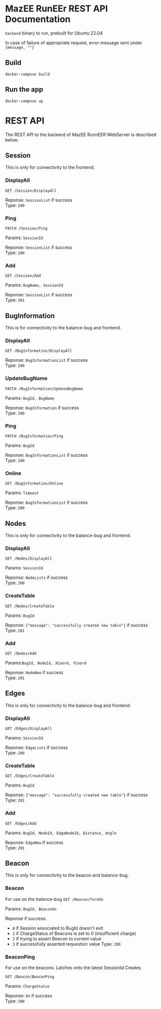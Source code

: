 # MazEE RunEEr REST API Documentation

`backend` binary to run, prebuilt for Ubuntu 22.04

In case of failure of appropriate request, error message sent under `{message, ""}`

## Build

    docker-compose build

## Run the app

    docker-compose up


# REST API

The REST API to the backend of MazEE RunnEER WebServer is described below.

## Session
This is only for connectivity to the frontend.

### DisplayAll

`GET /Session/DisplayAll`

Reponse: `SessionList`  if success <br> 
Type: `200`
### Ping

`PATCH /Session/Ping`

Params: `SessionId`

Reponse: `SessionList` if success<br> 
Type: `200`

### Add

`GET /Session/Add`

Params: `BugName, SessionId`

Reponse: `SessionList` if success<br> 
Type: `201`

## BugInformation
This is for connectivity to the balance-bug and frontend.

### DisplayAll

`GET /BugInformation/DisplayAll`

Reponse: `BugInformationList` if success<br> 
Type: `200`

### UpdateBugName

`PATCH /BugInformation/UpdateBugName`

Params: `BugId, BugName`

Reponse: `BugInformation` if success<br> 
Type: `200`

### Ping

`PATCH /BugInformation/Ping`

Params: `BugId`

Reponse: `BugInformationList` if success<br> 
Type: `200`

### Online

`GET /BugInformation/Online`

Params: `Timeout`

Reponse: `BugInformationList` if success<br> 
Type: `200`

## Nodes
This is only for connectivity to the balance-bug and frontend.

### DisplayAll

`GET /Nodes/DisplayAll`

Params: `SessionId`

Reponse: `NodeLists` if success<br> 
Type: `200`

### CreateTable

`GET /Nodes/CreateTable`

Params: `BugId`

Reponse: `{"message": "successfully created new table"}` if success<br> 
Type: `201`

### Add

`GET /Nodes/Add`

Params:`BugId, NodeId, XCoord, YCoord`

Reponse: `NodeNew` if success<br> 
Type: `201`

## Edges
This is only for connectivity to the balance-bug and frontend.

### DisplayAll

`GET /Edges/DisplayAll`

Params: `SessionId`

Reponse: `EdgeLists` if success <br> 
Type: `200`

### CreateTable

`GET /Edges/CreateTable`

Params: `BugId`

Reponse: `{"message": "successfully created new table"}` if success<br> 
Type: `201`

### Add

`GET /Edges/Add`

Params: `BugId, NodeId, EdgeNodeId, Distance, Angle`

Reponse: `EdgeNew` if success<br> 
Type: `201`

## Beacon
This is only for connectivity to the beacon and balance-bug.

### Beacon
For use on the balance-bug
`GET /Beacon/TurnOn`

Params: `BugId, BeaconOn`<br> 

Reponse if success:
- `0` if Session associated to BugId doesn't exit
- `1` if ChargeStatus of Beacons is set to 0 (insufficient charge)
- `2` if trying to assert Beacon to current value
- `3` if successfully asserted requestion value
Type: `200`

### BeaconPing
For use on the beacons. Latches onto the latest SessionId Creates

`GET /Beacon/BeaconPing`

Params: `ChargeStatus`

Reponse: `On` if success<br> 
Type: `200`

